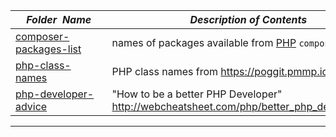 |&nbsp;&nbsp;&nbsp;&nbsp;_Folder&nbsp;&nbsp;Name_&nbsp;&nbsp;&nbsp;&nbsp;| _Description of Contents_
|:----------------|--------------------------------------------------------------------------------------------------------------------------------------------------------
| [composer-packages-list](composer-packages-list) |  names of packages available from [PHP](https://secure.php.net) `composer.phar` 
| [php-class-names](php-class-names) |  PHP class names from <https://poggit.pmmp.io/fqn.txt> 
| [php-developer-advice](php-developer-advice) |  "How to be a better PHP Developer" <http://webcheatsheet.com/php/better_php_developer.php> 

* * *

